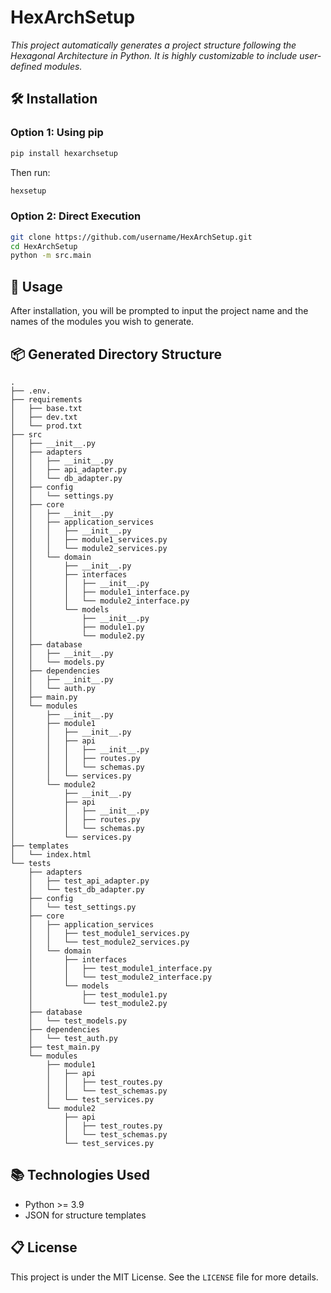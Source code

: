 # HexArchSetup
_This project automatically generates a project structure following the Hexagonal Architecture in Python. It is highly customizable to include user-defined modules._

## 🛠️ Installation

### Option 1: Using pip

```bash
pip install hexarchsetup
```

Then run:

```bash
hexsetup
```

### Option 2: Direct Execution

```bash
git clone https://github.com/username/HexArchSetup.git
cd HexArchSetup
python -m src.main
```

## 🚀 Usage

After installation, you will be prompted to input the project name and the names of the modules you wish to generate.

## 📦 Generated Directory Structure

```plaintext
.
├── .env.
├── requirements
│   ├── base.txt
│   ├── dev.txt
│   └── prod.txt
├── src
│   ├── __init__.py
│   ├── adapters
│   │   ├── __init__.py
│   │   ├── api_adapter.py
│   │   └── db_adapter.py
│   ├── config
│   │   └── settings.py
│   ├── core
│   │   ├── __init__.py
│   │   ├── application_services
│   │   │   ├── __init__.py
│   │   │   ├── module1_services.py
│   │   │   └── module2_services.py
│   │   └── domain
│   │       ├── __init__.py
│   │       ├── interfaces
│   │       │   ├── __init__.py
│   │       │   ├── module1_interface.py
│   │       │   └── module2_interface.py
│   │       └── models
│   │           ├── __init__.py
│   │           ├── module1.py
│   │           └── module2.py
│   ├── database
│   │   ├── __init__.py
│   │   └── models.py
│   ├── dependencies
│   │   ├── __init__.py
│   │   └── auth.py
│   ├── main.py
│   └── modules
│       ├── __init__.py
│       ├── module1
│       │   ├── __init__.py
│       │   ├── api
│       │   │   ├── __init__.py
│       │   │   ├── routes.py
│       │   │   └── schemas.py
│       │   └── services.py
│       └── module2
│           ├── __init__.py
│           ├── api
│           │   ├── __init__.py
│           │   ├── routes.py
│           │   └── schemas.py
│           └── services.py
├── templates
│   └── index.html
└── tests
    ├── adapters
    │   ├── test_api_adapter.py
    │   └── test_db_adapter.py
    ├── config
    │   └── test_settings.py
    ├── core
    │   ├── application_services
    │   │   ├── test_module1_services.py
    │   │   └── test_module2_services.py
    │   └── domain
    │       ├── interfaces
    │       │   ├── test_module1_interface.py
    │       │   └── test_module2_interface.py
    │       └── models
    │           ├── test_module1.py
    │           └── test_module2.py
    ├── database
    │   └── test_models.py
    ├── dependencies
    │   └── test_auth.py
    ├── test_main.py
    └── modules
        ├── module1
        │   ├── api
        │   │   ├── test_routes.py
        │   │   └── test_schemas.py
        │   └── test_services.py
        └── module2
            ├── api
            │   ├── test_routes.py
            │   └── test_schemas.py
            └── test_services.py
```

## 📚 Technologies Used

- Python >= 3.9
- JSON for structure templates

## 📋 License

This project is under the MIT License. See the `LICENSE` file for more details.
